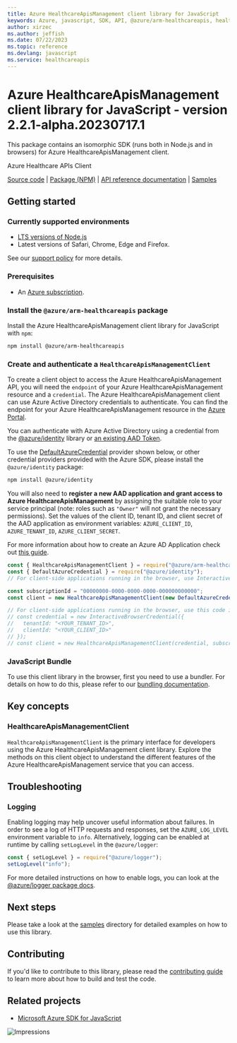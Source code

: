 ```yaml
---
title: Azure HealthcareApisManagement client library for JavaScript
keywords: Azure, javascript, SDK, API, @azure/arm-healthcareapis, healthcareapis
author: xirzec
ms.author: jeffish
ms.date: 07/22/2023
ms.topic: reference
ms.devlang: javascript
ms.service: healthcareapis
---
```

# Azure HealthcareApisManagement client library for JavaScript - version 2.2.1-alpha.20230717.1 


This package contains an isomorphic SDK (runs both in Node.js and in browsers) for Azure HealthcareApisManagement client.

Azure Healthcare APIs Client

[Source code](https://github.com/Azure/azure-sdk-for-js/tree/main/sdk/healthcareapis/arm-healthcareapis) |
[Package (NPM)](https://www.npmjs.com/package/@azure/arm-healthcareapis) |
[API reference documentation](/javascript/api/@azure/arm-healthcareapis) |
[Samples](https://github.com/Azure-Samples/azure-samples-js-management)

## Getting started

### Currently supported environments

- [LTS versions of Node.js](https://github.com/nodejs/release#release-schedule)
- Latest versions of Safari, Chrome, Edge and Firefox.

See our [support policy](https://github.com/Azure/azure-sdk-for-js/blob/main/SUPPORT.md) for more details.

### Prerequisites

- An [Azure subscription][azure_sub].

### Install the `@azure/arm-healthcareapis` package

Install the Azure HealthcareApisManagement client library for JavaScript with `npm`:

```bash
npm install @azure/arm-healthcareapis
```

### Create and authenticate a `HealthcareApisManagementClient`

To create a client object to access the Azure HealthcareApisManagement API, you will need the `endpoint` of your Azure HealthcareApisManagement resource and a `credential`. The Azure HealthcareApisManagement client can use Azure Active Directory credentials to authenticate.
You can find the endpoint for your Azure HealthcareApisManagement resource in the [Azure Portal][azure_portal].

You can authenticate with Azure Active Directory using a credential from the [@azure/identity][azure_identity] library or [an existing AAD Token](https://github.com/Azure/azure-sdk-for-js/blob/master/sdk/identity/identity/samples/AzureIdentityExamples.md#authenticating-with-a-pre-fetched-access-token).

To use the [DefaultAzureCredential][defaultazurecredential] provider shown below, or other credential providers provided with the Azure SDK, please install the `@azure/identity` package:

```bash
npm install @azure/identity
```

You will also need to **register a new AAD application and grant access to Azure HealthcareApisManagement** by assigning the suitable role to your service principal (note: roles such as `"Owner"` will not grant the necessary permissions).
Set the values of the client ID, tenant ID, and client secret of the AAD application as environment variables: `AZURE_CLIENT_ID`, `AZURE_TENANT_ID`, `AZURE_CLIENT_SECRET`.

For more information about how to create an Azure AD Application check out [this guide](/azure/active-directory/develop/howto-create-service-principal-portal).

```javascript
const { HealthcareApisManagementClient } = require("@azure/arm-healthcareapis");
const { DefaultAzureCredential } = require("@azure/identity");
// For client-side applications running in the browser, use InteractiveBrowserCredential instead of DefaultAzureCredential. See https://aka.ms/azsdk/js/identity/examples for more details.

const subscriptionId = "00000000-0000-0000-0000-000000000000";
const client = new HealthcareApisManagementClient(new DefaultAzureCredential(), subscriptionId);

// For client-side applications running in the browser, use this code instead:
// const credential = new InteractiveBrowserCredential({
//   tenantId: "<YOUR_TENANT_ID>",
//   clientId: "<YOUR_CLIENT_ID>"
// });
// const client = new HealthcareApisManagementClient(credential, subscriptionId);
```


### JavaScript Bundle
To use this client library in the browser, first you need to use a bundler. For details on how to do this, please refer to our [bundling documentation](https://aka.ms/AzureSDKBundling).

## Key concepts

### HealthcareApisManagementClient

`HealthcareApisManagementClient` is the primary interface for developers using the Azure HealthcareApisManagement client library. Explore the methods on this client object to understand the different features of the Azure HealthcareApisManagement service that you can access.

## Troubleshooting

### Logging

Enabling logging may help uncover useful information about failures. In order to see a log of HTTP requests and responses, set the `AZURE_LOG_LEVEL` environment variable to `info`. Alternatively, logging can be enabled at runtime by calling `setLogLevel` in the `@azure/logger`:

```javascript
const { setLogLevel } = require("@azure/logger");
setLogLevel("info");
```

For more detailed instructions on how to enable logs, you can look at the [@azure/logger package docs](https://github.com/Azure/azure-sdk-for-js/tree/main/sdk/core/logger).

## Next steps

Please take a look at the [samples](https://github.com/Azure-Samples/azure-samples-js-management) directory for detailed examples on how to use this library.

## Contributing

If you'd like to contribute to this library, please read the [contributing guide](https://github.com/Azure/azure-sdk-for-js/blob/main/CONTRIBUTING.md) to learn more about how to build and test the code.

## Related projects

- [Microsoft Azure SDK for JavaScript](https://github.com/Azure/azure-sdk-for-js)

![Impressions](https://azure-sdk-impressions.azurewebsites.net/api/impressions/azure-sdk-for-js%2Fsdk%2Fhealthcareapis%2Farm-healthcareapis%2FREADME.png)

[azure_cli]: /cli/azure
[azure_sub]: https://azure.microsoft.com/free/
[azure_sub]: https://azure.microsoft.com/free/
[azure_portal]: https://portal.azure.com
[azure_identity]: https://github.com/Azure/azure-sdk-for-js/tree/main/sdk/identity/identity
[defaultazurecredential]: https://github.com/Azure/azure-sdk-for-js/tree/main/sdk/identity/identity#defaultazurecredential


